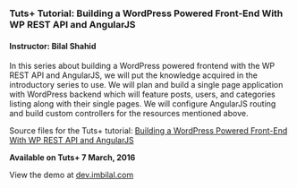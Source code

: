 ### Tuts+ Tutorial: Building a WordPress Powered Front-End With WP REST API and AngularJS

#### Instructor: Bilal Shahid

In this series about building a WordPress powered frontend with the WP REST API and AngularJS, we will put the knowledge acquired in the introductory series to use. We will plan and build a single page application with WordPress backend which will feature posts, users, and categories listing along with their single pages. We will configure AngularJS routing and build custom controllers for the resources mentioned above.

Source files for the Tuts+ tutorial: [Building a WordPress Powered Front-End With WP REST API and AngularJS](http://code.tutsplus.com/categories/wordpress)

**Available on Tuts+ 7 March, 2016**

View the demo at [dev.imbilal.com](http://dev.imbilal.com/wp-api-front-end/#/posts)